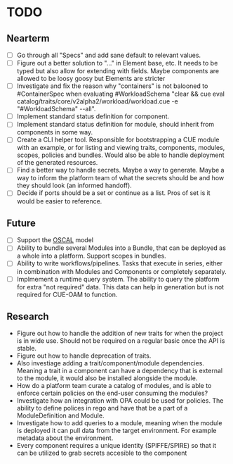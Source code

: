 # TODO

## Nearterm

- [ ] Go through all "Specs" and add sane default to relevant values.
- [ ] Figure out a better solution to "..." in Element base, etc. It needs to be typed but also allow for extending with fields. Maybe components are allowed to be loosy goosy but Elements are stricter
- [ ] Investigate and fix the reason why "containers" is not balooned to #ContainerSpec when evaluating #WorkloadSchema "clear && cue eval catalog/traits/core/v2alpha2/workload/workload.cue -e "#WorkloadSchema" --all".
- [ ] Implement standard status definition for component.
- [ ] Implement standard status definition for module, should inherit from components in some way.
- [ ] Create a CLI helper tool. Responsible for bootstrapping a CUE module with an example, or for listing and viewing traits, components, modules, scopes, policies and bundles. Would also be able to handle deployment of the generated resources.
- [ ] Find a better way to handle secrets. Maybe a way to generate. Maybe a way to inform the platform team of what the secrets should be and how they should look (an informed handoff).
- [ ] Decide if ports should be a set or continue as a list. Pros of set is it would be easier to reference.

## Future

- [ ] Support the [OSCAL](https://pages.nist.gov/OSCAL/) model
- [ ] Ability to bundle several Modules into a Bundle, that can be deployed as a whole into a platform. Support scopes in bundles.
- [ ] Ability to write workflows/pipelines. Tasks that execute in series, either in combination with Modules and Components or completely separately.
- [ ] Implmement a runtime query system. The ability to query the platform for extra "not required" data. This data can help in generation but is not required for CUE-OAM to function.

## Research

- Figure out how to handle the addition of new traits for when the project is in wide use. Should not be required on a regular basic once the API is stable.
- Figure out how to handle deprecation of traits.
- Also investiage adding a trait/component/module dependencies. Meaning a trait in a component can have a dependency that is external to the module, it would also be installed alongside the module.
- How do a platform team curate a catalog of modules, and is able to enforce certain policies on the end-user consuming the modules?
- Investigate how an integration with OPA could be used for policies. The ability to define polices in rego and have that be a part of a ModuleDefinition and Module.
- Investigate how to add queries to a module, meaning when the module is deployed it can pull data from the target environment. For example metadata about the environment.
- Every component requires a unique identity (SPIFFE/SPIRE) so that it can be utilized to grab secrets accesible to the component
